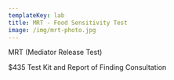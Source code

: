 ```yaml
---
templateKey: lab
title: MRT - Food Sensitivity Test
image: /img/mrt-photo.jpg
---
```

MRT (Mediator Release Test) 

$435  Test Kit and Report of Finding Consultation
